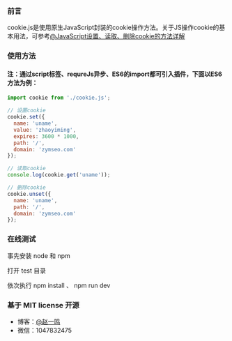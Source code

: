 ### 前言

cookie.js是使用原生JavaScript封装的cookie操作方法。关于JS操作cookie的基本用法，可参考[@JavaScript设置、读取、删除cookie的方法详解](http://www.zymseo.com/313.html)

### 使用方法

#### 注：通过script标签、requreJs异步、ES6的import都可引入插件，下面以ES6方法为例：

``` javascript
import cookie from './cookie.js';

// 设置cookie
cookie.set({
  name: 'uname',
  value: 'zhaoyiming',
  expires: 3600 * 1000,
  path: '/',
  domain: 'zymseo.com'
});

// 读取cookie
console.log(cookie.get('uname'));

// 删除cookie
cookie.unset({
  name: 'uname',
  path: '/',
  domain: 'zymseo.com'
});
```

### 在线测试

事先安装 node 和 npm

打开 test 目录

依次执行 npm install 、 npm run dev 

### 基于 MIT license 开源
- 博客：[@赵一鸣](http://www.zymseo.com)
- 微信：1047832475
